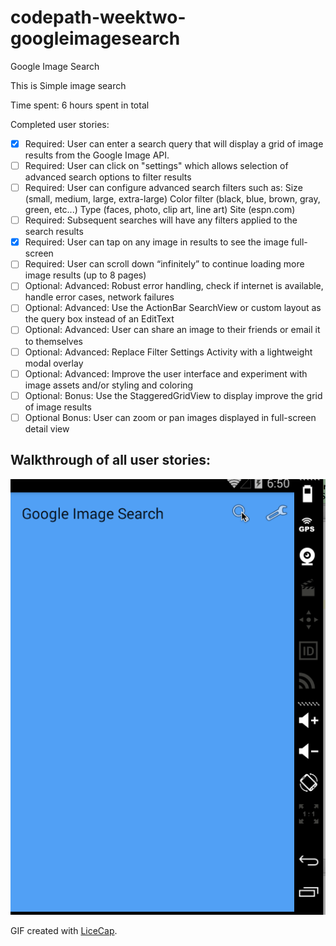# codepath-weektwo-googleimagesearch
Google Image Search

This is Simple image search

Time spent: 6 hours spent in total

Completed user stories:

* [x] Required: User can enter a search query that will display a grid of image results from the Google Image API.
* [ ] Required: User can click on "settings" which allows selection of advanced search options to filter results
* [ ] Required: User can configure advanced search filters such as:
			Size (small, medium, large, extra-large)
			Color filter (black, blue, brown, gray, green, etc...)
			Type (faces, photo, clip art, line art)
			Site (espn.com)
* [ ] Required: Subsequent searches will have any filters applied to the search results
* [x] Required: User can tap on any image in results to see the image full-screen
* [ ] Required: User can scroll down “infinitely” to continue loading more image results (up to 8 pages)
* [ ] Optional: Advanced: Robust error handling, check if internet is available, handle error cases, network failures
* [ ] Optional: Advanced: Use the ActionBar SearchView or custom layout as the query box instead of an EditText
* [ ] Optional: Advanced: User can share an image to their friends or email it to themselves
* [ ] Optional: Advanced: Replace Filter Settings Activity with a lightweight modal overlay
* [ ] Optional: Advanced: Improve the user interface and experiment with image assets and/or styling and coloring
* [ ] Optional: Bonus: Use the StaggeredGridView to display improve the grid of image results
* [ ] Optional Bonus: User can zoom or pan images displayed in full-screen detail view
 
Walkthrough of all user stories:
-----------
![Video Walkthrough](walkthrough.gif)

GIF created with [LiceCap](http://www.cockos.com/licecap/).
